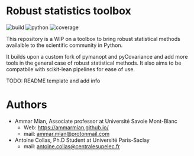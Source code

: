 # Robust statistics toolbox

![build](https://img.shields.io/badge/build-passing-red?style=for-the-badge) ![python](https://img.shields.io/badge/python-%3E3.7-blue?style=for-the-badge) ![coverage](https://img.shields.io/badge/coverage-90%25-green?style=for-the-badge) 

This repository is a WIP on a toolbox to bring robust statistical methods availaible to the scientific community in Python.

It builds upon a custom fork of pymanopt and pyCovariance and add more tools in the general case of robust statistical methods. It also aims to be compatbile with scikit-lean pipelines for ease of use.

TODO: README template and add info

# Authors

* Ammar Mian, Associate professor at Université Savoie Mont-Blanc
   * Web: https://ammarmian.github.io/
   * mail: ammar.mian@protonmail.com
* Antoine Collas, Ph.D Student at Université Paris-Saclay
   * mail: antoine.collas@centralesupelec.fr

